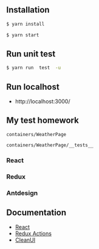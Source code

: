 
## Installation
```bash
$ yarn install 
```

```bash
$ yarn start 
```

## Run unit test
```bash
$ yarn run  test  -u
```

## Run localhost

- http://localhost:3000/


## My test homework
```
containers/WeatherPage
```

```
containers/WeatherPage/__tests__
```

### React

### Redux

### Antdesign

## Documentation
- [React](https://reactjs.org/docs/getting-started.html)
- [Redux Actions](https://redux-actions.js.org/)
- [CleanUI](https://https://docs.cleanuitemplate.com/)
